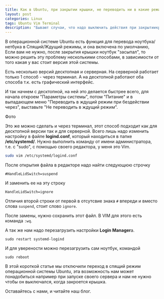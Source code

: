 ```yaml
---
title: Как в Ubuntu, при закрытии крышки, не переводить ни в какие режимы
layout: post
categories: Linux
tags: Ubuntu Vim Terminal
description: "Бывают случаи, что надо выключить действия при закрытиикрышки ноутбука. В Ubuntu это можно сделать несколькими способами"
---
```


В операционной системе Ubuntu есть функция для перевода ноутбука/нетбука в
Спящий/Ждущий режимы, и она включена по умолчанию, Если вам не нужно, после
закрытия крышки ноутбук "засыпал", то можно решить эту проблему несколькими
способами, в зависимости от того какая у вас стоит версия этой системы.

Есть несколько версий десктопная и серверная. На серверной работает только
1 способ - через терминал. А на десктопной работают оба способа т.к. есть
графический интерфейс.

И так начнем с десктопной, на ней это делается быстрее всего, для начала откроем
"Параметры системы", потом "Питание" и в выпадающем меню "Переводить в ждущий
режим при бездействии через", выставьте "Не переводить в ждущий режим".

Фото

Это же можно сделать и через терминал, этот способ подходит как для десктопной
версии так и для серверной. Всего лишь надо изменить настройку в файле **logind.conf**,
который находиться в папке **/etc/systemd/**. Нужно выполнить команду от имени
администратора, т.е. с "sudo", с помощью своего редактора, у меня это Vim.

```bash
sudo vim /etc/systemd/logind.conf
```

После открытия файла в редакторе надо найти следующюю строчку

```
#HandleLidSwitch=suspend
```

И заменить ее на эту строку

```
HandleLidSwitch=ignore
```

Отличия второй строки от первой в отсутсвие знака `#` впереди и вместо слова `suspend`,
стоит слово `ignore`.

После замены, нужно сохранить этот файл. В VIM для этого есть команда `:wq`.

А так же нам надо перезагрузить настройки **Login Manager**a.

```
sudo restart systemd-logind
```

И для уверености можно перезагрузить сам ноутбук, командой

```
sudo reboot
```

В этой короткой статье мы отключили переход в спящий режим операционной системы
Ubuntu, эта возможность нам может понадобиться например при запуске своего сервера
и нам не нужно чтобы он выключался, когда закроется крышка.

Оставайтесь с нами, и читайте наш блог.

